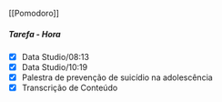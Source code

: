 [[Pomodoro]]
##### Tarefa - Hora
- [x]  Data Studio/08:13
- [x]  Data Studio/10:19 
- [x] Palestra de prevenção de suicídio na adolescência
- [x] Transcrição de Conteúdo